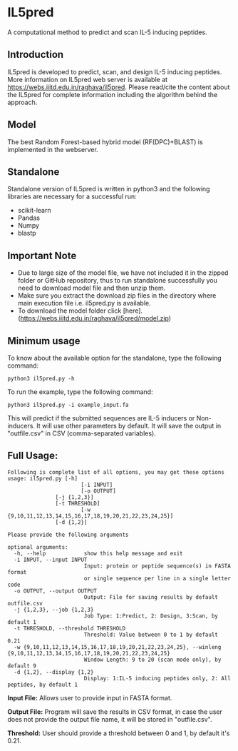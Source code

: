 # **IL5pred**
A computational method to predict and scan IL-5 inducing peptides.
## Introduction
IL5pred is developed to predict, scan, and design IL-5 inducing peptides. More information on IL5pred web server is available at https://webs.iiitd.edu.in/raghava/il5pred. Please read/cite the content about the IL5pred for complete information including the algorithm behind the approach. 

## Model
The best Random Forest-based hybrid model (RF(DPC)+BLAST) is implemented in the webserver. 

## Standalone
Standalone version of IL5pred is written in python3 and the following libraries are necessary for a successful run:
- scikit-learn
- Pandas
- Numpy
- blastp

## Important Note
- Due to large size of the model file, we have not included it in the zipped folder or GitHub repository, thus to run standalone successfully you need to download model file and then unzip them.
- Make sure you extract the download zip files in the directory where main execution file i.e. il5pred.py is available.
- To download the model folder click [here].(https://webs.iiitd.edu.in/raghava/il5pred/model.zip)

## Minimum usage
To know about the available option for the standalone, type the following command:
```
python3 il5pred.py -h
```
To run the example, type the following command:
```
python3 il5pred.py -i example_input.fa
```
This will predict if the submitted sequences are IL-5 inducers or Non-inducers. It will use other parameters by default. It will save the output in "outfile.csv" in CSV (comma-separated variables).

## Full Usage: 
```
Following is complete list of all options, you may get these options
usage: il5pred.py [-h] 
                       [-i INPUT]
                       [-o OUTPUT]
		       [-j {1,2,3}]
		       [-t THRESHOLD]
                       [-w {9,10,11,12,13,14,15,16,17,18,19,20,21,22,23,24,25}]
		       [-d {1,2}]
```
```
Please provide the following arguments

optional arguments:
  -h, --help            show this help message and exit
  -i INPUT, --input INPUT
                        Input: protein or peptide sequence(s) in FASTA format
                        or single sequence per line in a single letter code
  -o OUTPUT, --output OUTPUT
                        Output: File for saving results by default outfile.csv
  -j {1,2,3}, --job {1,2,3}
                        Job Type: 1:Predict, 2: Design, 3:Scan, by default 1
  -t THRESHOLD, --threshold THRESHOLD
                        Threshold: Value between 0 to 1 by default 0.21
  -w {9,10,11,12,13,14,15,16,17,18,19,20,21,22,23,24,25}, --winleng {9,10,11,12,13,14,15,16,17,18,19,20,21,22,23,24,25}
                        Window Length: 9 to 20 (scan mode only), by default 9
  -d {1,2}, --display {1,2}
                        Display: 1:IL-5 inducing peptides only, 2: All peptides, by default 1
```

**Input File:** Allows user to provide input in FASTA format.

**Output File:** Program will save the results in CSV format, in case the user does not provide the output file name, it will be stored in "outfile.csv".

**Threshold:** User should provide a threshold between 0 and 1, by default it's 0.21.
